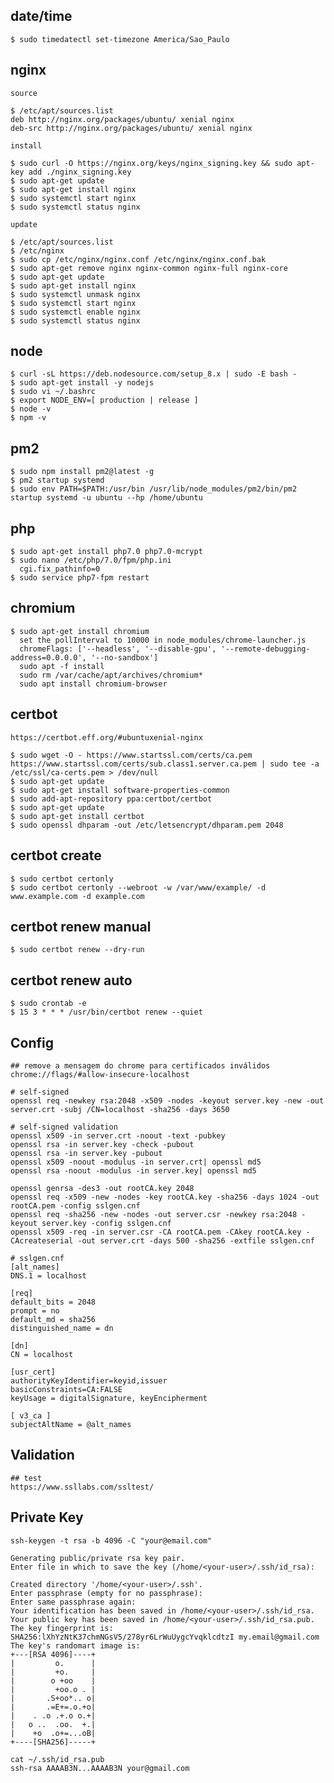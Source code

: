## date/time

    $ sudo timedatectl set-timezone America/Sao_Paulo

## nginx

    source

    $ /etc/apt/sources.list
    deb http://nginx.org/packages/ubuntu/ xenial nginx
    deb-src http://nginx.org/packages/ubuntu/ xenial nginx

    install
    
    $ sudo curl -O https://nginx.org/keys/nginx_signing.key && sudo apt-key add ./nginx_signing.key
    $ sudo apt-get update
    $ sudo apt-get install nginx
    $ sudo systemctl start nginx
    $ sudo systemctl status nginx
    
    update
    
    $ /etc/apt/sources.list
    $ /etc/nginx
    $ sudo cp /etc/nginx/nginx.conf /etc/nginx/nginx.conf.bak
    $ sudo apt-get remove nginx nginx-common nginx-full nginx-core
    $ sudo apt-get update
    $ sudo apt-get install nginx
    $ sudo systemctl unmask nginx
    $ sudo systemctl start nginx
    $ sudo systemctl enable nginx
    $ sudo systemctl status nginx

## node

    $ curl -sL https://deb.nodesource.com/setup_8.x | sudo -E bash -
    $ sudo apt-get install -y nodejs
    $ sudo vi ~/.bashrc
    $ export NODE_ENV=[ production | release ]
    $ node -v
    $ npm -v

## pm2

    $ sudo npm install pm2@latest -g
    $ pm2 startup systemd
    $ sudo env PATH=$PATH:/usr/bin /usr/lib/node_modules/pm2/bin/pm2 startup systemd -u ubuntu --hp /home/ubuntu

## php

    $ sudo apt-get install php7.0 php7.0-mcrypt
    $ sudo nano /etc/php/7.0/fpm/php.ini
      cgi.fix_pathinfo=0
    $ sudo service php7-fpm restart

## chromium

    $ sudo apt-get install chromium
      set the pollInterval to 10000 in node_modules/chrome-launcher.js
      chromeFlags: ['--headless', '--disable-gpu', '--remote-debugging-address=0.0.0.0', '--no-sandbox']
      sudo apt -f install
      sudo rm /var/cache/apt/archives/chromium*
      sudo apt install chromium-browser

## certbot

    https://certbot.eff.org/#ubuntuxenial-nginx

    $ sudo wget -O - https://www.startssl.com/certs/ca.pem https://www.startssl.com/certs/sub.class1.server.ca.pem | sudo tee -a /etc/ssl/ca-certs.pem > /dev/null
    $ sudo apt-get update
    $ sudo apt-get install software-properties-common
    $ sudo add-apt-repository ppa:certbot/certbot
    $ sudo apt-get update
    $ sudo apt-get install certbot
    $ sudo openssl dhparam -out /etc/letsencrypt/dhparam.pem 2048
    
## certbot create

    $ sudo certbot certonly
    $ sudo certbot certonly --webroot -w /var/www/example/ -d www.example.com -d example.com

## certbot renew manual

    $ sudo certbot renew --dry-run

## certbot renew auto

    $ sudo crontab -e
    $ 15 3 * * * /usr/bin/certbot renew --quiet
    
## Config

    ## remove a mensagem do chrome para certificados inválidos
    chrome://flags/#allow-insecure-localhost

    # self-signed
    openssl req -newkey rsa:2048 -x509 -nodes -keyout server.key -new -out server.crt -subj /CN=localhost -sha256 -days 3650
    
    # self-signed validation
    openssl x509 -in server.crt -noout -text -pubkey
    openssl rsa -in server.key -check -pubout
    openssl rsa -in server.key -pubout
    openssl x509 -noout -modulus -in server.crt| openssl md5
    openssl rsa -noout -modulus -in server.key| openssl md5

    openssl genrsa -des3 -out rootCA.key 2048
    openssl req -x509 -new -nodes -key rootCA.key -sha256 -days 1024 -out rootCA.pem -config sslgen.cnf
    openssl req -sha256 -new -nodes -out server.csr -newkey rsa:2048 -keyout server.key -config sslgen.cnf
    openssl x509 -req -in server.csr -CA rootCA.pem -CAkey rootCA.key -CAcreateserial -out server.crt -days 500 -sha256 -extfile sslgen.cnf

    # sslgen.cnf
    [alt_names]
    DNS.1 = localhost

    [req]
    default_bits = 2048
    prompt = no
    default_md = sha256
    distinguished_name = dn

    [dn]
    CN = localhost

    [usr_cert]
    authorityKeyIdentifier=keyid,issuer
    basicConstraints=CA:FALSE
    keyUsage = digitalSignature, keyEncipherment

    [ v3_ca ]
    subjectAltName = @alt_names

## Validation

    ## test
    https://www.ssllabs.com/ssltest/
    
## Private  Key

```console
ssh-keygen -t rsa -b 4096 -C "your@email.com"

Generating public/private rsa key pair.
Enter file in which to save the key (/home/<your-user>/.ssh/id_rsa):

Created directory '/home/<your-user>/.ssh'.
Enter passphrase (empty for no passphrase): 
Enter same passphrase again: 
Your identification has been saved in /home/<your-user>/.ssh/id_rsa.
Your public key has been saved in /home/<your-user>/.ssh/id_rsa.pub.
The key fingerprint is:
SHA256:lXhYzNtK37chmNGsV5/278yr6LrWuUygcYvqklcdtzI my.email@gmail.com
The key's randomart image is:
+---[RSA 4096]----+
|         o.      |
|         +o.     |
|        o +oo    |
|         +oo.o . |
|       .S+oo*.. o|
|       .=E+=.o.+o|
|    . .o .+.o o.+|
|   o ..  .oo.  +.|
|    +o  .o+=...oB|
+----[SHA256]-----+

cat ~/.ssh/id_rsa.pub
ssh-rsa AAAAB3N...AAAAB3N your@gmail.com
```

